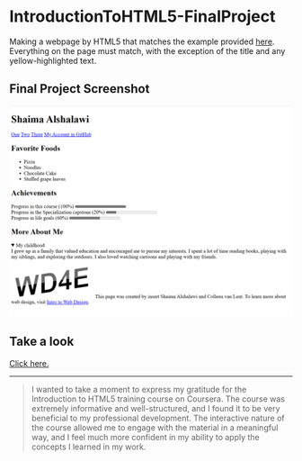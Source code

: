 # IntroductionToHTML5-FinalProject
Making a webpage by HTML5 that matches the example provided <a href="https://www.intro-webdesign.com/HTML5/HTML5project.png">here</a>. Everything on the page must match, with the exception of the title and any yellow-highlighted text.

## Final Project Screenshot
<img src="_gitAssets/Screenshots.png" width="600">

## Take a look
[Click here.](https://shaimaalshalawi.github.io/Coursera-IntroToHTML5-FinalProject/)

<hr>

> I wanted to take a moment to express my gratitude for the Introduction to HTML5 training course on Coursera. The course was extremely informative and well-structured, and I found it to be very beneficial to my professional development. The interactive nature of the course allowed me to engage with the material in a meaningful way, and I feel much more confident in my ability to apply the concepts I learned in my work.
